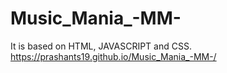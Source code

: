 # Music_Mania_-MM-
It is based on HTML, JAVASCRIPT and CSS.
https://prashants19.github.io/Music_Mania_-MM-/
